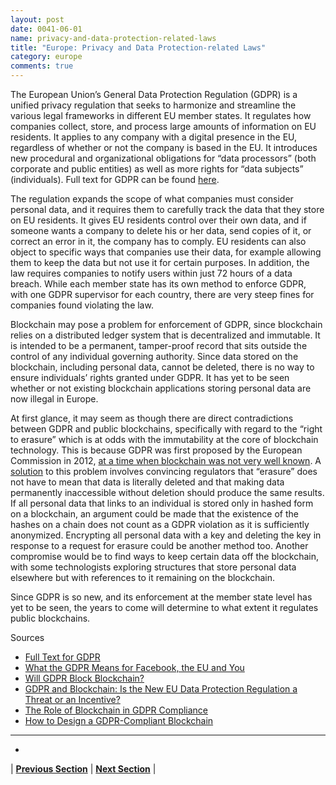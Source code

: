 ```yaml
---
layout: post
date: 0041-06-01
name: privacy-and-data-protection-related-laws
title: "Europe: Privacy and Data Protection-related Laws"
category: europe
comments: true
---
```


The European Union’s General Data Protection Regulation (GDPR) is a unified privacy regulation that seeks to harmonize and streamline the various legal frameworks in different EU member states. It regulates how companies collect, store, and process large amounts of information on EU residents. It applies to any company with a digital presence in the EU, regardless of whether or not the company is based in the EU. It introduces new procedural and organizational obligations for “data processors” (both corporate and public entities) as well as more rights for “data subjects” (individuals). Full text for GDPR can be found [here](https://eur-lex.europa.eu/legal-content/EN/TXT/PDF/?uri=CELEX:32016R0679).

The regulation expands the scope of what companies must consider personal data, and it requires them to carefully track the data that they store on EU residents. It gives EU residents control over their own data, and if someone wants a company to delete his or her data, send copies of it, or correct an error in it, the company has to comply. EU residents can also object to specific ways that companies use their data, for example allowing them to keep the data but not use it for certain purposes. In addition, the law requires companies to notify users within just 72 hours of a data breach. While each member state has its own method to enforce GDPR, with one GDPR supervisor for each country, there are very steep fines for companies found violating the law.

Blockchain may pose a problem for enforcement of GDPR, since blockchain relies on a distributed ledger system that is decentralized and immutable. It is intended to be a permanent, tamper-proof record that sits outside the control of any individual governing authority. Since data stored on the blockchain, including personal data, cannot be deleted, there is no way to ensure individuals’ rights granted under GDPR. It has yet to be seen whether or not existing blockchain applications storing personal data are now illegal in Europe.

At first glance, it may seem as though there are direct contradictions between GDPR and public blockchains, specifically with regard to the “right to erasure” which is at odds with the immutability at the core of blockchain technology. This is because GDPR was first proposed by the European Commission in 2012, [at a time when blockchain was not very well known](https://www.weforum.org/agenda/2018/05/will-gdpr-block-blockchain/). A [solution](https://venturebeat.com/2018/05/23/how-to-design-a-gdpr-compliant-blockchain/) to this problem involves convincing regulators that “erasure” does not have to mean that data is literally deleted and that making data permanently inaccessible without deletion should produce the same results. If all personal data that links to an individual is stored only in hashed form on a blockchain, an argument could be made that the existence of the hashes on a chain does not count as a GDPR violation as it is sufficiently anonymized. Encrypting all personal data with a key and deleting the key in response to a request for erasure could be another method too. Another compromise would be to find ways to keep certain data off the blockchain, with some technologists exploring structures that store personal data elsewhere but with references to it remaining on the blockchain.
 
Since GDPR is so new, and its enforcement at the member state level has yet to be seen, the years to come will determine to what extent it regulates public blockchains.



Sources

  * [Full Text for GDPR](https://eur-lex.europa.eu/legal-content/EN/TXT/PDF/?uri=CELEX:32016R0679)
  * [What the GDPR Means for Facebook, the EU and You](https://www.cnet.com/how-to/what-gdpr-means-for-facebook-google-the-eu-us-and-you/)
  * [Will GDPR Block Blockchain?](https://www.weforum.org/agenda/2018/05/will-gdpr-block-blockchain/)
  * [GDPR and Blockchain: Is the New EU Data Protection Regulation a Threat or an Incentive?](https://cointelegraph.com/news/gdpr-and-blockchain-is-the-new-eu-data-protection-regulation-a-threat-or-an-incentive)
  * [The Role of Blockchain in GDPR Compliance](https://www.techradar.com/news/the-role-of-blockchain-in-gdpr-compliance)
  * [How to Design a GDPR-Compliant Blockchain](https://venturebeat.com/2018/05/23/how-to-design-a-gdpr-compliant-blockchain/)
  
---
- 

| **[Previous Section](https://neo-project.github.io/global-blockchain-compliance-hub//europe/europe-securities-related-laws.html)** | **[Next Section](https://neo-project.github.io/global-blockchain-compliance-hub//europe/europe-final-liability.html)** |
